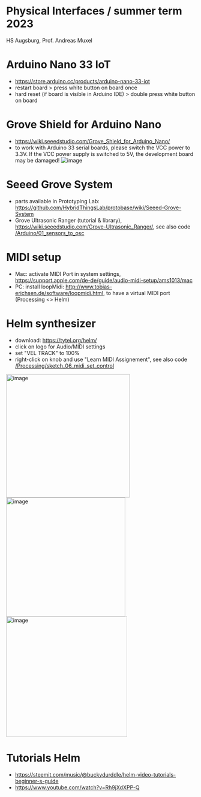 # Physical Interfaces / summer term 2023
HS Augsburg, Prof. Andreas Muxel 

# Arduino Nano 33 IoT
* https://store.arduino.cc/products/arduino-nano-33-iot
* restart board > press white button on board once
* hard reset (if board is visible in Arduino IDE) > double press white button on board

# Grove Shield for Arduino Nano
* https://wiki.seeedstudio.com/Grove_Shield_for_Arduino_Nano/
* to work with Arduino 33 serial boards, please switch the VCC power to 3.3V. If the VCC power supply is switched to 5V, the development board may be damaged!
![image](https://user-images.githubusercontent.com/36045885/233867107-1c738aad-8702-4763-a5a6-cc8998f8954a.png)



# Seeed Grove System
* parts available in Prototyping Lab: https://github.com/HybridThingsLab/protobase/wiki/Seeed-Grove-System 
* Grove Ultrasonic Ranger (tutorial & library), https://wiki.seeedstudio.com/Grove-Ultrasonic_Ranger/, see also code [/Arduino/01_sensors_to_osc](https://github.com/HybridThingsLab/course-physical-interfaces-2023/tree/main/Arduino/01_sensors_to_osc)


# MIDI setup
* Mac: activate MIDI Port in system settings, https://support.apple.com/de-de/guide/audio-midi-setup/ams1013/mac 
* PC: install loopMidi: http://www.tobias-erichsen.de/software/loopmidi.html, to have a virtual MIDI port (Processing <> Helm)

# Helm  synthesizer 
* download: https://tytel.org/helm/
* click on logo for Audio/MIDI settings
* set "VEL TRACK" to 100% 
* right-click on knob and use "Learn MIDI Assignement", see also code [/Processing/sketch_06_midi_set_control](https://github.com/HybridThingsLab/course-physical-interfaces-2023/tree/main/Processing/sketch_06_midi_set_control)



<img width="329" alt="image" src="https://user-images.githubusercontent.com/36045885/233443943-9adf69aa-22de-45bf-a8b2-3b7f00bbc60e.png">
<img width="317" alt="image" src="https://user-images.githubusercontent.com/36045885/233444014-e31a2e09-8edb-4c3d-8833-3b683cb04cf4.png">
<img width="322" alt="image" src="https://user-images.githubusercontent.com/36045885/233783738-6171d349-9771-4d92-b78b-b9d80543e92c.png">

# Tutorials Helm
* https://steemit.com/music/@buckydurddle/helm-video-tutorials-beginner-s-guide
* https://www.youtube.com/watch?v=Rh9jXdXPP-Q
